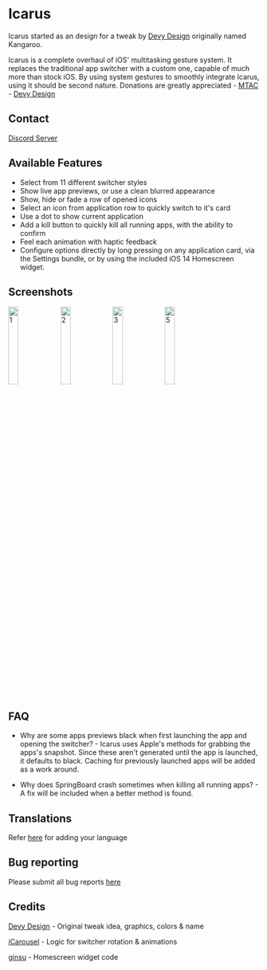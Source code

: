 # Icarus

Icarus started as an design for a tweak by [Devy Design](https://twitter.com/Devy_Design) originally named Kangaroo.

Icarus is a complete overhaul of iOS' multitasking gesture system. It replaces the traditional app switcher with a custom one, capable of much more than stock iOS. By using system gestures to smoothly integrate Icarus, using it should be second nature. Donations are greatly appreciated - [MTAC](https://www.buymeacoffee.com/mtac) - [Devy Design](https://www.buymeacoffee.com/devydesign)

## Contact

[Discord Server](https://discord.gg/qjyzBdcD)

## Available Features

* Select from 11 different switcher styles
* Show live app previews, or use a clean blurred appearance
* Show, hide or fade a row of opened icons
* Select an icon from application row to quickly switch to it's card
* Use a dot to show current application
* Add a kill button to quickly kill all running apps, with the ability to confirm
* Feel each animation with haptic feedback
* Configure options directly by long pressing on any application card, via the Settings bundle, or by using the included iOS 14 Homescreen widget.

## Screenshots

<div class="row" float="left">
    <img src="https://mtac.app/repo/assets/com.mtac.icarus/screenshot/1.png" alt="1" style="height: 20%; width:20%;"/>
    <img src="https://mtac.app/repo/assets/com.mtac.icarus/screenshot/2.png" alt="2" style="height: 20%; width:20%;"/>
    <img src="https://mtac.app/repo/assets/com.mtac.icarus/screenshot/3.png" alt="3" style="height: 20%; width:20%;"/>
    <img src="https://mtac.app/repo/assets/com.mtac.icarus/screenshot/5.png" alt="5" style="height: 20%; width:20%;"/>
</div>

## FAQ

* Why are some apps previews black when first launching the app and opening the switcher? - Icarus uses Apple's methods for grabbing the apps's snapshot. Since these aren't generated until the app is launched, it defaults to black. Caching for previously launched apps will be added as a work around.

* Why does SpringBoard crash sometimes when killing all running apps? - A fix will be included when a better method is found.

## Translations

Refer [here](https://github.com/MTACS/Icarus/wiki/Translations) for adding your language 

## Bug reporting

Please submit all bug reports [here](https://github.com/MTACS/Icarus/issues/new?assignees=MTACS&labels=bug&template=bug_report.md&title=)

## Credits

[Devy Design](https://twitter.com/Devy_Design) - Original tweak idea, graphics, colors & name

[iCarousel](https://github.com/nicklockwood/iCarousel) - Logic for switcher rotation & animations

[ginsu](https://twitter.com/ginsudev) - Homescreen widget code

